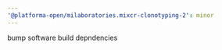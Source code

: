 ```yaml
---
'@platforma-open/milaboratories.mixcr-clonotyping-2': minor
---
```


bump software build depndencies
